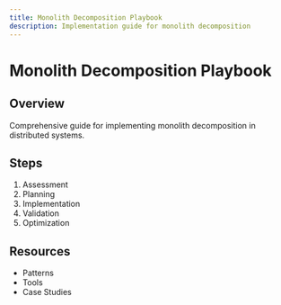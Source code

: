 ```yaml
---
title: Monolith Decomposition Playbook
description: Implementation guide for monolith decomposition
---
```


# Monolith Decomposition Playbook

## Overview

Comprehensive guide for implementing monolith decomposition in distributed systems.

## Steps

1. Assessment
2. Planning
3. Implementation
4. Validation
5. Optimization

## Resources

- Patterns
- Tools
- Case Studies
